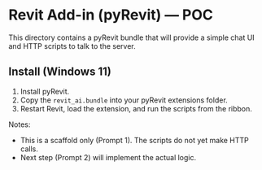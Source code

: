 # Revit Add-in (pyRevit) — POC

This directory contains a pyRevit bundle that will provide a simple chat UI and HTTP scripts to talk to the server.

## Install (Windows 11)

1. Install pyRevit.
2. Copy the `revit_ai.bundle` into your pyRevit extensions folder.
3. Restart Revit, load the extension, and run the scripts from the ribbon.

Notes:
- This is a scaffold only (Prompt 1). The scripts do not yet make HTTP calls.
- Next step (Prompt 2) will implement the actual logic.
